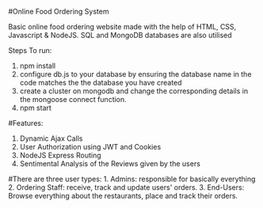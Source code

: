 #Online Food Ordering System

Basic online food ordering website made with the help of HTML, CSS, Javascript & NodeJS. SQL and MongoDB databases are also utilised

Steps To run:

1.  npm install
2.  configure db.js to your database by ensuring the database name in the code matches the the database you have created
3.  create a cluster on mongodb and change the corresponding details in the mongoose connect function.
3.  npm start


#Features:

1.  Dynamic Ajax Calls
2.  User Authorization using JWT and Cookies
3.  NodeJS Express Routing
4.  Sentimental Analysis of the Reviews given by the users

#There are three user types:
    1.  Admins: responsible for basically everything
    2.  Ordering Staff: receive, track and update users' orders.
    3.  End-Users: Browse everything about the restaurants, place and track their orders.

  

